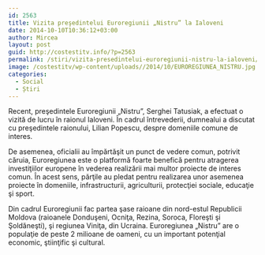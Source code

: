 ```yaml
---
id: 2563
title: Vizita preşedintelui Euroregiunii „Nistru” la Ialoveni
date: 2014-10-10T10:36:12+03:00
author: Mircea
layout: post
guid: http://costestitv.info/?p=2563
permalink: /stiri/vizita-presedintelui-euroregiunii-nistru-la-ialoveni/
image: /costestitv/wp-content/uploads//2014/10/EUROREGIUNEA_NISTRU.jpg
categories:
  - Social
  - Știri
---
```

Recent, preşedintele Euroregiunii „Nistru&#8221;, Serghei Tatusiak, a efectuat o vizită de lucru în raionul Ialoveni. În cadrul întrevederii, dumnealui a discutat cu preşedintele raionului, Lilian Popescu, despre domeniile comune de interes.<!--more-->

De asemenea, oficialii au împărtăşit un punct de vedere comun, potrivit căruia, Euroregiunea este o platformă foarte benefică pentru atragerea investiţiilor europene în vederea realizării mai multor proiecte de interes comun. În acest sens, părţile au pledat pentru realizarea unor asemenea proiecte în domeniile, infrastructurii, agriculturii, protecţiei sociale, educaţie şi sport.

Din cadrul Euroregiunii fac partea şase raioane din nord-estul Republicii Moldova (raioanele Donduşeni, Ocniţa, Rezina, Soroca, Floreşti şi Şoldăneşti), şi regiunea Viniţa, din Ucraina. Euroregiunea „Nistru&#8221; are o populaţie de peste 2 milioane de oameni, cu un important potenţial economic, ştiinţific şi cultural.